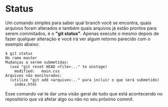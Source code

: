 # Status

Um comando simples para saber qual branch você se encontra, quais arquivos foram alterados e também quais arquivos já estão prontos para serem commitados, é o **"git status"**. Apenas execute o mesmo depois de fazer qualquer alteração e você irá ver algum retorno parecido com o exemplo abaixo:

```
$ git status
No ramo master
Mudanças a serem submetidas:
  (use "git reset HEAD <file>..." to unstage)
	modified:   main.css
Arquivos não monitorados:
  (utilize "git add <arquivo>..." para incluir o que será submetido)
	index.html
```

Esse comando vai te dar uma visão geral de tudo que está acontecendo no repositório que vá afetar algo ou não no seu próximo commit.
